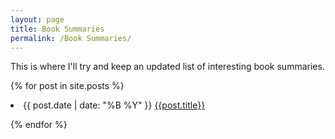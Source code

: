 ```yaml
---
layout: page
title: Book Summaries
permalink: /Book Summaries/
---
```


This is where I'll try and keep an updated list of interesting book summaries.

{% for post in site.posts %}

<li> {{ post.date | date: "%B %Y" }} <a href= "{{ site.baseurl }}{{post.url}}"> {{post.title}} </a> </li>

{% endfor %}

